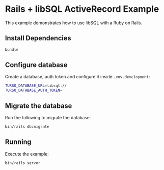 # Rails + libSQL ActiveRecord Example

This example demonstrates how to use libSQL with a Ruby on Rails.

## Install Dependencies

```bash
bundle
```

## Configure database

Create a database, auth token and configure it inside `.env.development`:

```bash
TURSO_DATABASE_URL=libsql://
TURSO_DATABASE_AUTH_TOKEN=
```

## Migrate the database

Run the following to migrate the database:

```bash
bin/rails db:migrate
```

## Running

Execute the example:

```bash
bin/rails server
```
